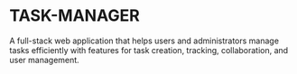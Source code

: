 # TASK-MANAGER
A full-stack web application that helps users and administrators manage tasks efficiently with features for task creation, tracking, collaboration, and user management.
